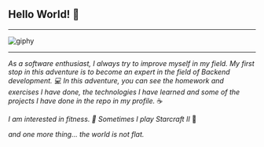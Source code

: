 ## Hello World! :raising_hand:

---
![giphy](https://user-images.githubusercontent.com/94866363/178496724-5450aac3-6267-4783-8d60-9d3b728718f6.gif)

---

*As a software enthusiast, I always try to improve myself in my field. My first stop in this adventure is to become an expert in the field of Backend development. :computer: In this adventure, you can see the homework and exercises I have done, the technologies I have learned and some of the projects I have done in the repo in my profile.*  :coffee: 

*I am interested in fitness. :muscle: Sometimes I play Starcraft II* :rocket:

*and one more thing...
the world is not flat.*
